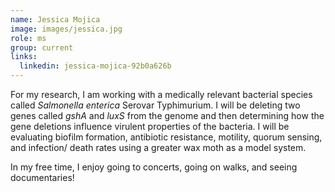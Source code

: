 ```yaml
---
name: Jessica Mojica
image: images/jessica.jpg
role: ms
group: current
links:
  linkedin: jessica-mojica-92b0a626b
---
```


For my research, I am working with a medically relevant bacterial species called <i>Salmonella enterica</i> Serovar Typhimurium. I will be deleting two genes called <i>gshA</i> and <i>luxS</i> from the genome and then determining how the gene deletions influence virulent properties of the bacteria. I will be evaluating biofilm formation, antibiotic resistance, motility, quorum sensing, and infection/ death rates using a greater wax moth as a model system. 
 
In my free time, I enjoy going to concerts, going on walks, and seeing documentaries! 